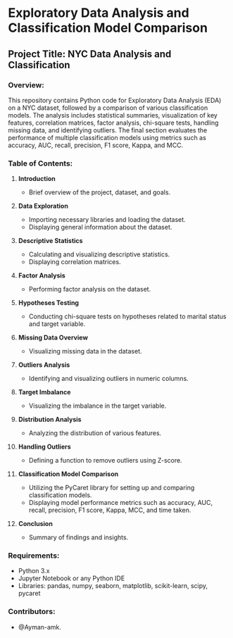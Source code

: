 # Exploratory Data Analysis and Classification Model Comparison

## Project Title: NYC Data Analysis and Classification

### Overview:

This repository contains Python code for Exploratory Data Analysis (EDA) on a NYC dataset, followed by a comparison of various classification models. The analysis includes statistical summaries, visualization of key features, correlation matrices, factor analysis, chi-square tests, handling missing data, and identifying outliers. The final section evaluates the performance of multiple classification models using metrics such as accuracy, AUC, recall, precision, F1 score, Kappa, and MCC.

### Table of Contents:

1. **Introduction**

   - Brief overview of the project, dataset, and goals.

2. **Data Exploration**

   - Importing necessary libraries and loading the dataset.
   - Displaying general information about the dataset.

3. **Descriptive Statistics**

   - Calculating and visualizing descriptive statistics.
   - Displaying correlation matrices.

4. **Factor Analysis**

   - Performing factor analysis on the dataset.

5. **Hypotheses Testing**

   - Conducting chi-square tests on hypotheses related to marital status and target variable.

6. **Missing Data Overview**

   - Visualizing missing data in the dataset.

7. **Outliers Analysis**

   - Identifying and visualizing outliers in numeric columns.

8. **Target Imbalance**

   - Visualizing the imbalance in the target variable.

9. **Distribution Analysis**

   - Analyzing the distribution of various features.

10. **Handling Outliers**

    - Defining a function to remove outliers using Z-score.

11. **Classification Model Comparison**

    - Utilizing the PyCaret library for setting up and comparing classification models.
    - Displaying model performance metrics such as accuracy, AUC, recall, precision, F1 score, Kappa, MCC, and time taken.

12. **Conclusion**
    - Summary of findings and insights.

### Requirements:

- Python 3.x
- Jupyter Notebook or any Python IDE
- Libraries: pandas, numpy, seaborn, matplotlib, scikit-learn, scipy, pycaret

### Contributors:

- @Ayman-amk.
